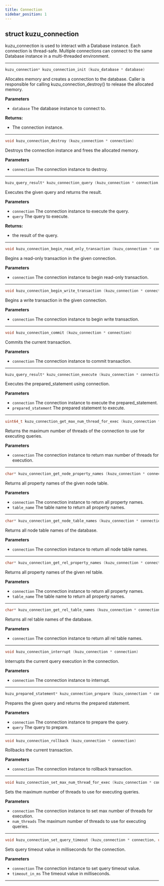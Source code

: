 ```yaml
---
title: Connection
sidebar_position: 1
---
```


## struct kuzu_connection

kuzu_connection is used to interact with a Database instance. Each connection is thread-safe. Multiple connections can connect to the same Database instance in a multi-threaded environment.  

---

```c
kuzu_connection* kuzu_connection_init (kuzu_database * database)
```
Allocates memory and creates a connection to the database. Caller is responsible for calling kuzu_connection_destroy() to release the allocated memory. 

**Parameters**
- `database` The database instance to connect to. 

**Returns:**
- The connection instance. 

---

```c
void kuzu_connection_destroy (kuzu_connection * connection)
```
Destroys the connection instance and frees the allocated memory. 

**Parameters**
- `connection` The connection instance to destroy. 

---

```c
kuzu_query_result* kuzu_connection_query (kuzu_connection * connection, const char * query)
```
Executes the given query and returns the result. 

**Parameters**
- `connection` The connection instance to execute the query. 
- `query` The query to execute. 

**Returns:**
- the result of the query. 

---

```c
void kuzu_connection_begin_read_only_transaction (kuzu_connection * connection)
```
Begins a read-only transaction in the given connection. 

**Parameters**
- `connection` The connection instance to begin read-only transaction. 

---

```c
void kuzu_connection_begin_write_transaction (kuzu_connection * connection)
```
Begins a write transaction in the given connection. 

**Parameters**
- `connection` The connection instance to begin write transaction. 

---

```c
void kuzu_connection_commit (kuzu_connection * connection)
```
Commits the current transaction. 

**Parameters**
- `connection` The connection instance to commit transaction. 

---

```c
kuzu_query_result* kuzu_connection_execute (kuzu_connection * connection, kuzu_prepared_statement * prepared_statement)
```
Executes the prepared_statement using connection. 

**Parameters**
- `connection` The connection instance to execute the prepared_statement. 
- `prepared_statement` The prepared statement to execute. 

---

```c
uint64_t kuzu_connection_get_max_num_thread_for_exec (kuzu_connection * connection)
```
Returns the maximum number of threads of the connection to use for executing queries. 

**Parameters**
- `connection` The connection instance to return max number of threads for execution. 

---

```c
char* kuzu_connection_get_node_property_names (kuzu_connection * connection, const char * table_name)
```
Returns all property names of the given node table. 

**Parameters**
- `connection` The connection instance to return all property names. 
- `table_name` The table name to return all property names. 

---

```c
char* kuzu_connection_get_node_table_names (kuzu_connection * connection)
```
Returns all node table names of the database. 

**Parameters**
- `connection` The connection instance to return all node table names. 

---

```c
char* kuzu_connection_get_rel_property_names (kuzu_connection * connection, const char * table_name)
```
Returns all property names of the given rel table. 

**Parameters**
- `connection` The connection instance to return all property names. 
- `table_name` The table name to return all property names. 

---

```c
char* kuzu_connection_get_rel_table_names (kuzu_connection * connection)
```
Returns all rel table names of the database. 

**Parameters**
- `connection` The connection instance to return all rel table names. 

---


```c
void kuzu_connection_interrupt (kuzu_connection * connection)
```
Interrupts the current query execution in the connection. 

**Parameters**
- `connection` The connection instance to interrupt. 

---

```c
kuzu_prepared_statement* kuzu_connection_prepare (kuzu_connection * connection, const char * query)
```
Prepares the given query and returns the prepared statement. 

**Parameters**
- `connection` The connection instance to prepare the query. 
- `query` The query to prepare. 

---


```c
void kuzu_connection_rollback (kuzu_connection * connection)
```
Rollbacks the current transaction. 

**Parameters**
- `connection` The connection instance to rollback transaction. 

---

```c
void kuzu_connection_set_max_num_thread_for_exec (kuzu_connection * connection, uint64_t num_threads)
```
Sets the maximum number of threads to use for executing queries. 

**Parameters**
- `connection` The connection instance to set max number of threads for execution. 
- `num_threads` The maximum number of threads to use for executing queries. 

---

```c
void kuzu_connection_set_query_timeout (kuzu_connection * connection, uint64_t timeout_in_ms)
```
Sets query timeout value in milliseconds for the connection. 

**Parameters**
- `connection` The connection instance to set query timeout value. 
- `timeout_in_ms` The timeout value in milliseconds. 

---